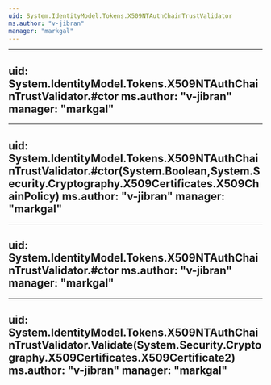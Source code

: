 ```yaml
---
uid: System.IdentityModel.Tokens.X509NTAuthChainTrustValidator
ms.author: "v-jibran"
manager: "markgal"
---
```


---
uid: System.IdentityModel.Tokens.X509NTAuthChainTrustValidator.#ctor
ms.author: "v-jibran"
manager: "markgal"
---

---
uid: System.IdentityModel.Tokens.X509NTAuthChainTrustValidator.#ctor(System.Boolean,System.Security.Cryptography.X509Certificates.X509ChainPolicy)
ms.author: "v-jibran"
manager: "markgal"
---

---
uid: System.IdentityModel.Tokens.X509NTAuthChainTrustValidator.#ctor
ms.author: "v-jibran"
manager: "markgal"
---

---
uid: System.IdentityModel.Tokens.X509NTAuthChainTrustValidator.Validate(System.Security.Cryptography.X509Certificates.X509Certificate2)
ms.author: "v-jibran"
manager: "markgal"
---
